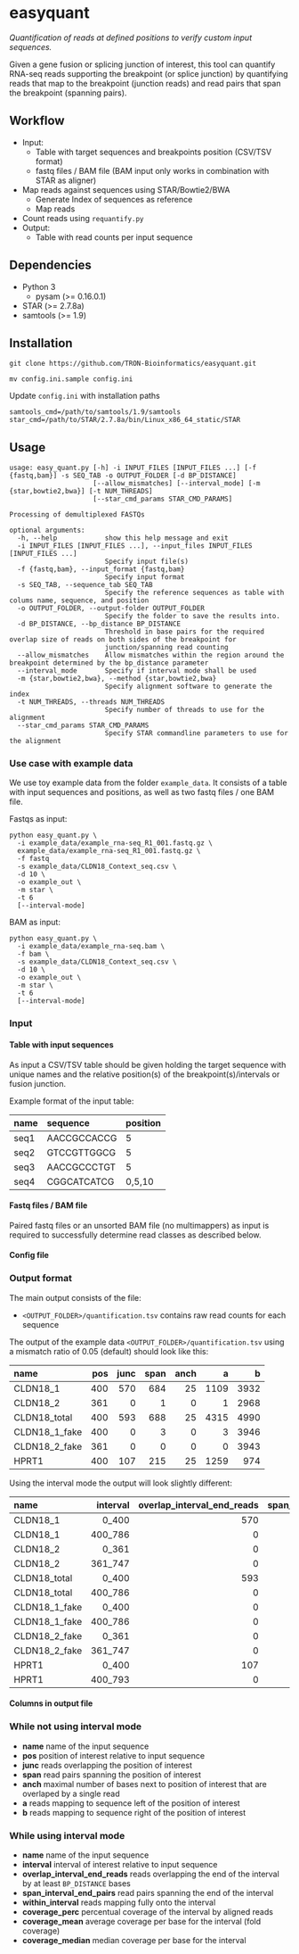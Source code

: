 # easyquant

*Quantification of reads at defined positions to verify custom input sequences.*

Given a gene fusion or splicing junction of interest, this tool can quantify
RNA-seq reads supporting the breakpoint (or splice junction) by quantifying
reads that map to the breakpoint (junction reads) and read pairs that span the
breakpoint (spanning pairs).


## Workflow

- Input:
    - Table with target sequences and breakpoints position (CSV/TSV format)
    - fastq files / BAM file (BAM input only works in combination with STAR as aligner)
- Map reads against sequences using STAR/Bowtie2/BWA
    - Generate Index of sequences as reference
    - Map reads
- Count reads using `requantify.py`
- Output: 
    - Table with read counts per input sequence

## Dependencies

 - Python 3
   - pysam (>= 0.16.0.1)
 - STAR (>= 2.7.8a)
 - samtools (>= 1.9)
 
## Installation

```
git clone https://github.com/TRON-Bioinformatics/easyquant.git
```

```
mv config.ini.sample config.ini
```

Update `config.ini` with installation paths

```
samtools_cmd=/path/to/samtools/1.9/samtools
star_cmd=/path/to/STAR/2.7.8a/bin/Linux_x86_64_static/STAR
```

## Usage


```
usage: easy_quant.py [-h] -i INPUT_FILES [INPUT_FILES ...] [-f {fastq,bam}] -s SEQ_TAB -o OUTPUT_FOLDER [-d BP_DISTANCE]
                     [--allow_mismatches] [--interval_mode] [-m {star,bowtie2,bwa}] [-t NUM_THREADS]
                     [--star_cmd_params STAR_CMD_PARAMS]

Processing of demultiplexed FASTQs

optional arguments:
  -h, --help            show this help message and exit
  -i INPUT_FILES [INPUT_FILES ...], --input_files INPUT_FILES [INPUT_FILES ...]
                        Specify input file(s)
  -f {fastq,bam}, --input_format {fastq,bam}
                        Specify input format
  -s SEQ_TAB, --sequence_tab SEQ_TAB
                        Specify the reference sequences as table with colums name, sequence, and position
  -o OUTPUT_FOLDER, --output-folder OUTPUT_FOLDER
                        Specify the folder to save the results into.
  -d BP_DISTANCE, --bp_distance BP_DISTANCE
                        Threshold in base pairs for the required overlap size of reads on both sides of the breakpoint for
                        junction/spanning read counting
  --allow_mismatches    Allow mismatches within the region around the breakpoint determined by the bp_distance parameter
  --interval_mode       Specify if interval mode shall be used
  -m {star,bowtie2,bwa}, --method {star,bowtie2,bwa}
                        Specify alignment software to generate the index
  -t NUM_THREADS, --threads NUM_THREADS
                        Specify number of threads to use for the alignment
  --star_cmd_params STAR_CMD_PARAMS
                        Specify STAR commandline parameters to use for the alignment

```

### Use case with example data

We use toy example data from the folder `example_data`. It consists of a table 
with input sequences and positions, as well as two fastq files / one BAM file. 

Fastqs as input:

```
python easy_quant.py \
  -i example_data/example_rna-seq_R1_001.fastq.gz \
  example_data/example_rna-seq_R1_001.fastq.gz \
  -f fastq  
  -s example_data/CLDN18_Context_seq.csv \
  -d 10 \
  -o example_out \
  -m star \
  -t 6
  [--interval-mode]
```

BAM as input:

```
python easy_quant.py \
  -i example_data/example_rna-seq.bam \
  -f bam \
  -s example_data/CLDN18_Context_seq.csv \
  -d 10 \
  -o example_out \
  -m star \
  -t 6
  [--interval-mode]
```



### Input

#### Table with input sequences

As input a CSV/TSV table should be given holding the target sequence 
with unique names and the relative position(s) of the breakpoint(s)/intervals or fusion junction.

Example format of the input table:

|name     | sequence      | position  |
|:--------|:--------------|:----------|
|seq1     | AACCGCCACCG   |5          |
|seq2     | GTCCGTTGGCG   |5          |
|seq3     | AACCGCCCTGT   |5          |
|seq4     | CGGCATCATCG   |0,5,10     |


#### Fastq files / BAM file

Paired fastq files or an unsorted BAM file (no multimappers) as input is required 
to successfully determine read classes as described below. 

#### Config file


### Output format

The main output consists of the file: 

 - `<OUTPUT_FOLDER>/quantification.tsv` contains raw read counts for each sequence

The output of the example data `<OUTPUT_FOLDER>/quantification.tsv` using a mismatch ratio of 0.05 (default) should look like this:


| name          | pos | junc | span | anch | a    | b    |
|:--------------|----:|-----:|-----:|-----:|-----:|-----:|
| CLDN18_1      | 400 | 570  | 684  | 25   | 1109 | 3932 |
| CLDN18_2      | 361 | 0    | 1    | 0    | 1    | 2968 |
| CLDN18_total  | 400 | 593  | 688  | 25   | 4315 | 4990 |
| CLDN18_1_fake | 400 | 0    | 3    | 0    | 3    | 3946 |
| CLDN18_2_fake | 361 | 0    | 0    | 0    | 0    | 3943 |
| HPRT1         | 400 | 107  | 215  | 25   | 1259 | 974  |


Using the interval mode the output will look slightly different:

| name          | interval | overlap_interval_end_reads | span_interval_end_pairs | within_interval | coverage_perc | coverage_mean | coverage_median |
|:--------------|---------:|---------------------------:|------------------------:|----------------:|--------------:|--------------:|----------------:|
| CLDN18_1      | 0_400    | 570                        | 684                     | 1109            | 0.89          | 182.71        | 137.5           |
| CLDN18_1      | 400_786  | 0                          | 0                       | 3932            | 1.0           | 519.51        | 563.5           |
| CLDN18_2      | 0_361    | 0                          | 1                       | 1               | 0.14          | 0.14          | 0.0             |
| CLDN18_2      | 361_747  | 0                          | 0                       | 2968            | 1.0           | 392.15        | 425.5           |
| CLDN18_total  | 0_400    | 593                        | 688                     | 4315            | 1.0           | 586.16        | 682.0           |
| CLDN18_total  | 400_786  | 0                          | 0                       | 4990            | 1.0           | 659.15        | 757.5           |
| CLDN18_1_fake | 0_400    | 0                          | 3                       | 3               | 0.16          | 0.38          | 0.0             |
| CLDN18_1_fake | 400_786  | 0                          | 0                       | 3946            | 1.0           | 521.23        | 551.5           |
| CLDN18_2_fake | 0_361    | 0                          | 0                       | 0               | 0.0           | 0.0           | 0.0             |
| CLDN18_2_fake | 361_747  | 0                          | 0                       | 3943            | 1.0           | 520.83        | 551.0           |
| HPRT1         | 0_400    | 107                        | 215                     | 1259            | 1.0           | 167.77        | 175.0           |
| HPRT1         | 400_793  | 0                          | 0                       | 974             | 0.98          | 126.40        | 101.0           |




#### Columns in output file

### While not using interval mode

 - **name**   name of the input sequence
 - **pos** position of interest relative to input sequence 
 - **junc** reads overlapping the position of interest
 - **span** read pairs spanning the position of interest
 - **anch** maximal number of bases next to position of interest that are overlaped by a single read
 - **a** reads mapping to sequence left of the position of interest
 - **b** reads mapping to sequence right of the position of interest

### While using interval mode

 - **name**   name of the input sequence
 - **interval** interval of interest relative to input sequence
 - **overlap_interval_end_reads** reads overlapping the end of the interval by at least `BP_DISTANCE` bases
 - **span_interval_end_pairs** read pairs spanning the end of the interval
 - **within_interval** reads mapping fully onto the interval
 - **coverage_perc** percentual coverage of the interval by aligned reads
 - **coverage_mean** average coverage per base for the interval (fold coverage)
 - **coverage_median** median coverage per base for the interval